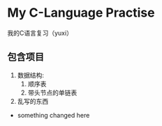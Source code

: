 # My C-Language Practise

我的C语言复习（yuxi）

## 包含项目
1. 数据结构:
    1. 顺序表
    2. 带头节点的单链表
2. 乱写的东西
- something changed here
